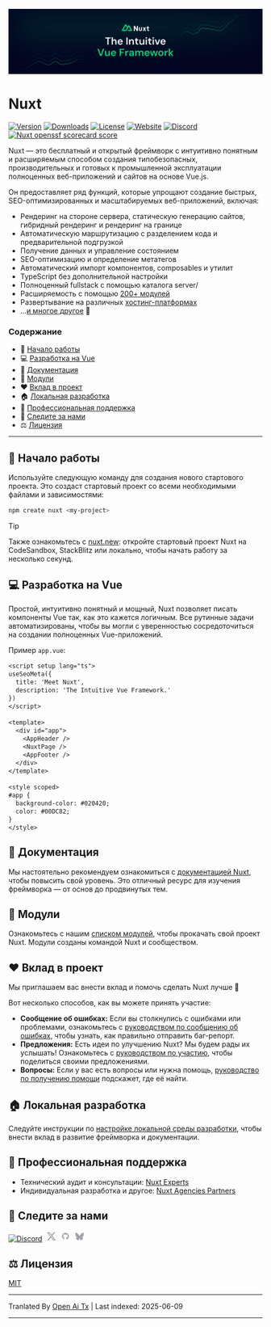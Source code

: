 [![Nuxt banner](https://raw.githubusercontent.com/nuxt/nuxt/main/.github/assets/banner.svg)](https://nuxt.com)

# Nuxt

<p>
  <a href="https://www.npmjs.com/package/nuxt"><img src="https://img.shields.io/npm/v/nuxt.svg?style=flat&colorA=18181B&colorB=28CF8D" alt="Version"></a>
  <a href="https://www.npmjs.com/package/nuxt"><img src="https://img.shields.io/npm/dm/nuxt.svg?style=flat&colorA=18181B&colorB=28CF8D" alt="Downloads"></a>
  <a href="https://github.com/nuxt/nuxt/tree/main/LICENSE"><img src="https://img.shields.io/github/license/nuxt/nuxt.svg?style=flat&colorA=18181B&colorB=28CF8D" alt="License"></a>
  <a href="https://nuxt.com"><img src="https://img.shields.io/badge/Nuxt%20Docs-18181B?logo=nuxt" alt="Website"></a>
  <a href="https://chat.nuxt.dev"><img src="https://img.shields.io/badge/Nuxt%20Discord-18181B?logo=discord" alt="Discord"></a>
  <a href="https://securityscorecards.dev/"><img src="https://api.securityscorecards.dev/projects/github.com/nuxt/nuxt/badge" alt="Nuxt openssf scorecard score"></a>
</p>

Nuxt — это бесплатный и открытый фреймворк с интуитивно понятным и расширяемым способом создания типобезопасных, производительных и готовых к промышленной эксплуатации полноценных веб-приложений и сайтов на основе Vue.js.

Он предоставляет ряд функций, которые упрощают создание быстрых, SEO-оптимизированных и масштабируемых веб-приложений, включая:
- Рендеринг на стороне сервера, статическую генерацию сайтов, гибридный рендеринг и рендеринг на границе
- Автоматическую маршрутизацию с разделением кода и предварительной подгрузкой
- Получение данных и управление состоянием
- SEO-оптимизацию и определение метатегов
- Автоматический импорт компонентов, composables и утилит
- TypeScript без дополнительной настройки
- Полноценный fullstack с помощью каталога server/
- Расширяемость с помощью [200+ модулей](https://nuxt.com/modules)
- Развертывание на различных [хостинг-платформах](https://nuxt.com/deploy)
- ...[и многое другое](https://nuxt.com) 🚀

### Содержание

- 🚀 [Начало работы](#getting-started)
- 💻 [Разработка на Vue](#vue-development)
- 📖 [Документация](#documentation)
- 🧩 [Модули](#modules)
- ❤️  [Вклад в проект](#contribute)
- 🏠 [Локальная разработка](#local-development)
- 🛟 [Профессиональная поддержка](#professional-support)
- 🔗 [Следите за нами](#follow-us)
- ⚖️ [Лицензия](#license)

---

## <a name="getting-started">🚀 Начало работы</a>

Используйте следующую команду для создания нового стартового проекта. Это создаст стартовый проект со всеми необходимыми файлами и зависимостями:

```bash
npm create nuxt <my-project>
```

> [!TIP]
> Также ознакомьтесь с [nuxt.new](https://nuxt.new): откройте стартовый проект Nuxt на CodeSandbox, StackBlitz или локально, чтобы начать работу за несколько секунд.

## <a name="vue-development">💻 Разработка на Vue</a>

Простой, интуитивно понятный и мощный, Nuxt позволяет писать компоненты Vue так, как это кажется логичным. Все рутинные задачи автоматизированы, чтобы вы могли с уверенностью сосредоточиться на создании полноценных Vue-приложений.

Пример `app.vue`:

```vue
<script setup lang="ts">
useSeoMeta({
  title: 'Meet Nuxt',
  description: 'The Intuitive Vue Framework.'
})
</script>

<template>
  <div id="app">
    <AppHeader />
    <NuxtPage />
    <AppFooter />
  </div>
</template>

<style scoped>
#app {
  background-color: #020420;
  color: #00DC82;
}
</style>
```

## <a name="documentation">📖 Документация</a>

Мы настоятельно рекомендуем ознакомиться с [документацией Nuxt](https://nuxt.com/docs), чтобы повысить свой уровень. Это отличный ресурс для изучения фреймворка — от основ до продвинутых тем.

## <a name="modules">🧩 Модули</a>

Ознакомьтесь с нашим [списком модулей](https://nuxt.com/modules), чтобы прокачать свой проект Nuxt. Модули созданы командой Nuxt и сообществом.

## <a name="contribute">❤️ Вклад в проект</a>

Мы приглашаем вас внести вклад и помочь сделать Nuxt лучше 💚

Вот несколько способов, как вы можете принять участие:
- **Сообщение об ошибках:** Если вы столкнулись с ошибками или проблемами, ознакомьтесь с [руководством по сообщению об ошибках](https://nuxt.com/docs/community/reporting-bugs), чтобы узнать, как правильно отправить баг-репорт.
- **Предложения:** Есть идеи по улучшению Nuxt? Мы будем рады их услышать! Ознакомьтесь с [руководством по участию](https://nuxt.com/docs/community/contribution), чтобы поделиться своими предложениями.
- **Вопросы:** Если у вас есть вопросы или нужна помощь, [руководство по получению помощи](https://nuxt.com/docs/community/getting-help) подскажет, где её найти.

## <a name="local-development">🏠 Локальная разработка</a>

Следуйте инструкции по [настройке локальной среды разработки](https://nuxt.com/docs/community/framework-contribution#setup), чтобы внести вклад в развитие фреймворка и документации.

## <a name="professional-support">🛟 Профессиональная поддержка</a>

- Технический аудит и консультации: [Nuxt Experts](https://nuxt.com/enterprise/support)
- Индивидуальная разработка и другое: [Nuxt Agencies Partners](https://nuxt.com/enterprise/agencies)

## <a name="follow-us">🔗 Следите за нами</a>

<p valign="center">
  <a href="https://go.nuxt.com/discord"><img width="20px" src="https://raw.githubusercontent.com/nuxt/nuxt/main/.github/assets/discord.svg" alt="Discord"></a>&nbsp;&nbsp;<a href="https://go.nuxt.com/x"><img width="20px" src="https://raw.githubusercontent.com/nuxt/nuxt/main/.github/assets/twitter.svg" alt="Twitter"></a>&nbsp;&nbsp;<a href="https://go.nuxt.com/github"><img width="20px" src="https://raw.githubusercontent.com/nuxt/nuxt/main/.github/assets/github.svg" alt="GitHub"></a>&nbsp;&nbsp;<a href="https://go.nuxt.com/bluesky"><img width="20px" src="https://raw.githubusercontent.com/nuxt/nuxt/main/.github/assets/bluesky.svg" alt="Bluesky"></a>
</p>

## <a name="license">⚖️ Лицензия</a>

[MIT](https://github.com/nuxt/nuxt/tree/main/LICENSE)



---


Tranlated By [Open Ai Tx](https://github.com/OpenAiTx/OpenAiTx) | Last indexed: 2025-06-09


---